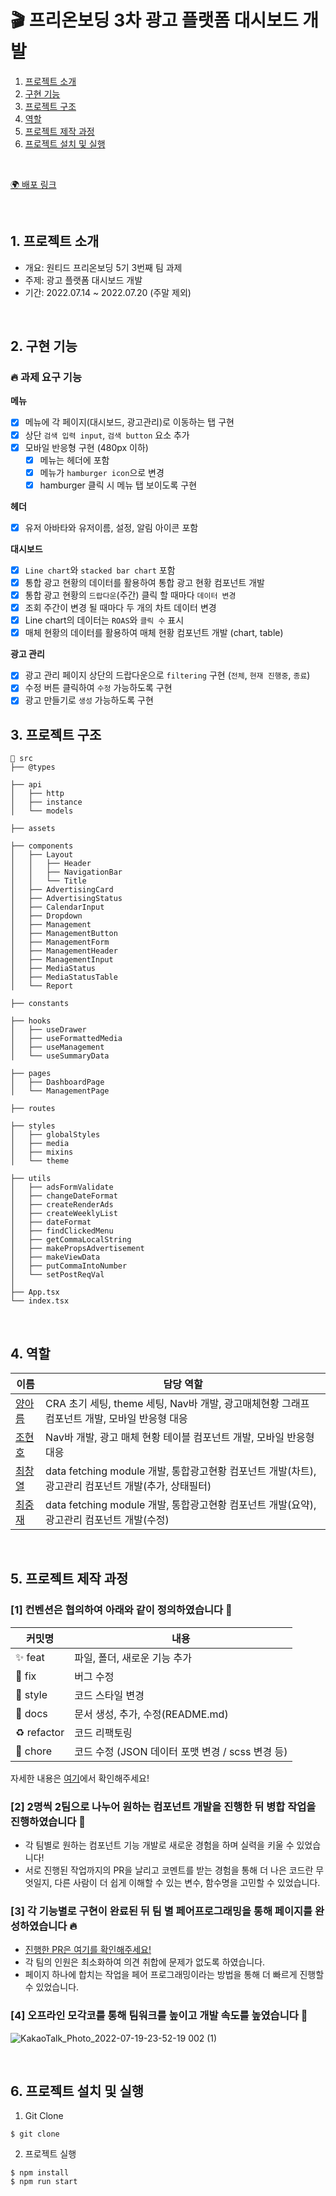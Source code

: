 # 🎬 프리온보딩 3차 광고 플랫폼 대시보드 개발

1. [프로젝트 소개](#1-프로젝트-소개)
2. [구현 기능](#2-구현-기능)
3. [프로젝트 구조](#3-프로젝트-구조)
4. [역할](#4-역할)
5. [프로젝트 제작 과정](#5-프로젝트-제작-과정)
6. [프로젝트 설치 및 실행](#6-프로젝트-설치-및-실행)

<br/>

[🌍 배포 링크](https://github.com/wanted-running-sheep/dashboard)

<br />

## 1. 프로젝트 소개

- 개요: 원티드 프리온보딩 5기 3번째 팀 과제
- 주제: 광고 플랫폼 대시보드 개발
- 기간: 2022.07.14 ~ 2022.07.20 (주말 제외)

<br />

## 2. 구현 기능

### 🔥 과제 요구 기능

**메뉴**

- [x] 메뉴에 각 페이지(대시보드, 광고관리)로 이동하는 탭 구현
- [x] 상단 `검색 입력 input`, `검색 button` 요소 추가
- [x] 모바일 반응형 구현 (480px 이하)
  - [x] 메뉴는 헤더에 포함
  - [x] 메뉴가 `hamburger icon`으로 변경
  - [x] hamburger 클릭 시 메뉴 탭 보이도록 구현

**헤더**

- [x] 유저 아바타와 유저이름, 설정, 알림 아이콘 포함

**대시보드**

- [x] `Line chart`와 `stacked bar chart` 포함
- [x] 통합 광고 현황의 데이터를 활용하여 통합 광고 현황 컴포넌트 개발
- [x] 통합 광고 현황의 `드랍다운`(주간) 클릭 할 때마다 `데이터 변경`
- [x] 조회 주간이 변경 될 때마다 두 개의 차트 데이터 변경
- [x] Line chart의 데이터는 `ROAS`와 `클릭 수` 표시
- [x] 매체 현황의 데이터를 활용하여 매체 현황 컴포넌트 개발 (chart, table)

**광고 관리**

- [x] 광고 관리 페이지 상단의 드랍다운으로 `filtering` 구현 (`전체`, `현재 진행중`, `종료`)
- [x] 수정 버튼 클릭하여 `수정` 가능하도록 구현
- [x] 광고 만들기로 `생성` 가능하도록 구현

## 3. 프로젝트 구조

```
📁 src
├── @types

├── api
│   ├── http
│   ├── instance
│   └── models

├── assets

├── components
│   ├── Layout
│   │   ├── Header
│   │   ├── NavigationBar
│   │   └── Title
│   ├── AdvertisingCard
│   ├── AdvertisingStatus
│   ├── CalendarInput
│   ├── Dropdown
│   ├── Management
│   ├── ManagementButton
│   ├── ManagementForm
│   ├── ManagementHeader
│   ├── ManagementInput
│   ├── MediaStatus
│   ├── MediaStatusTable
│   └── Report

├── constants

├── hooks
│   ├── useDrawer
│   ├── useFormattedMedia
│   ├── useManagement
│   └── useSummaryData

├── pages
│   ├── DashboardPage
│   └── ManagementPage

├── routes

├── styles
│   ├── globalStyles
│   ├── media
│   ├── mixins
│   └── theme

├── utils
│   ├── adsFormValidate
│   ├── changeDateFormat
│   ├── createRenderAds
│   ├── createWeeklyList
│   ├── dateFormat
│   ├── findClickedMenu
│   ├── getCommaLocalString
│   ├── makePropsAdvertisement
│   ├── makeViewData
│   ├── putCommaIntoNumber
│   └── setPostReqVal
│
├── App.tsx
└── index.tsx
```

<br />

## 4. 역할

| 이름                                       | 담당 역할                                                                                           |
| ------------------------------------------ | --------------------------------------------------------------------------------------------------- |
| [ 양아름 ](https://github.com/areumsheep)  | CRA 초기 세팅, theme 세팅, Nav바 개발, 광고매체현황 그래프 컴포넌트 개발, 모바일 반응형 대응        |
| [ 조현호 ](https://github.com/hajun2)      | Nav바 개발, 광고 매체 현황 테이블 컴포넌트 개발, 모바일 반응형 대응                                 |
| [ 최창열 ](https://github.com/pinkdumbbel) | data fetching module 개발, 통합광고현황 컴포넌트 개발(차트), 광고관리 컴포넌트 개발(추가, 상태필터) |
| [ 최중재 ](https://github.com/joong8812)   | data fetching module 개발, 통합광고현황 컴포넌트 개발(요약), 광고관리 컴포넌트 개발(수정)           |

<br />

## 5. 프로젝트 제작 과정

### [1] 컨벤션은 협의하여 아래와 같이 정의하였습니다 🥳

| 커밋명      | 내용                                             |
| ----------- | ------------------------------------------------ |
| ✨ feat     | 파일, 폴더, 새로운 기능 추가                     |
| 🐛 fix      | 버그 수정                                        |
| 💄 style    | 코드 스타일 변경                                 |
| 📝 docs     | 문서 생성, 추가, 수정(README.md)                 |
| ♻️ refactor | 코드 리팩토링                                    |
| 💩 chore    | 코드 수정 (JSON 데이터 포맷 변경 / scss 변경 등) |

자세한 내용은 [여기](https://github.com/wanted-running-sheep/dashboard/issues/1)에서 확인해주세요!

### [2] 2명씩 2팀으로 나누어 원하는 컴포넌트 개발을 진행한 뒤 병합 작업을 진행하였습니다 🏃

- 각 팀별로 원하는 컴포넌트 기능 개발로 새로운 경험을 하며 실력을 키울 수 있었습니다!
- 서로 진행된 작업까지의 PR을 날리고 코멘트를 받는 경험을 통해 더 나은 코드란 무엇일지, 다른 사람이 더 쉽게 이해할 수 있는 변수, 함수명을 고민할 수 있었습니다.

### [3] 각 기능별로 구현이 완료된 뒤 팀 별 페어프로그래밍을 통해 페이지를 완성하였습니다 🔥

- [진행한 PR은 여기를 확인해주세요!](https://github.com/wanted-running-sheep/dashboard/pulls?q=is%3Apr+is%3Aclosed)
- 각 팀의 인원은 최소화하여 의견 취합에 문제가 없도록 하였습니다.
- 페이지 하나에 합치는 작업을 페어 프로그래밍이라는 방법을 통해 더 빠르게 진행할 수 있었습니다.

### [4] 오프라인 모각코를 통해 팀워크를 높이고 개발 속도를 높였습니다 💨
![KakaoTalk_Photo_2022-07-19-23-52-19 002 (1)](https://user-images.githubusercontent.com/48716298/179922374-5880e1f9-776f-4368-a679-4b016f1b7cca.png)

<br/>

## 6. 프로젝트 설치 및 실행

1. Git Clone

```command
$ git clone
```

2. 프로젝트 실행

```command
$ npm install
$ npm run start
```
